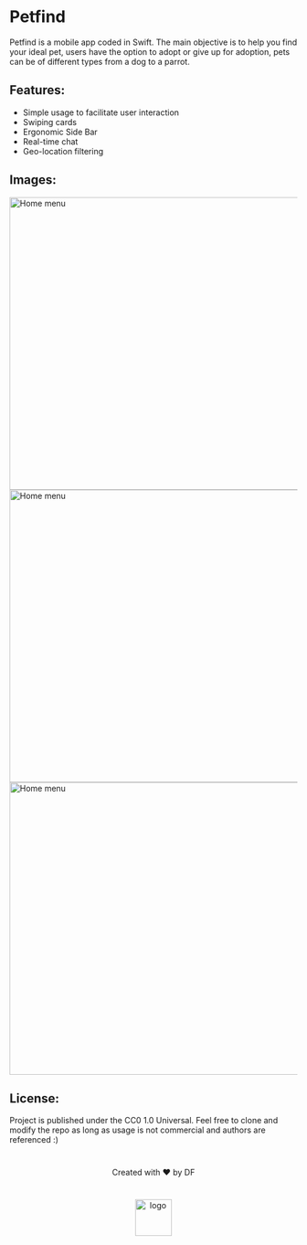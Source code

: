 # Petfind

Petfind is a mobile app coded in Swift.
The main objective is to help you find your ideal pet, users have the option to adopt or give up for adoption, pets can be of different types from a dog to a parrot.

## Features:
- Simple usage to facilitate user interaction
- Swiping cards
- Ergonomic Side Bar
- Real-time chat
- Geo-location filtering

## Images:
<img src="https://petfind-2e3b9.web.app/media/features1.png" height="512" alt="Home menu">
<img src="https://petfind-2e3b9.web.app/media/features2.png" height="512" alt="Home menu">
<img src="https://petfind-2e3b9.web.app/media/features3.png" height="512" alt="Home menu">

## License:
Project is published under the CC0 1.0 Universal. Feel free to clone and modify the repo as long as usage is not commercial and authors are referenced :)

#
<p align="center">
Created with ♥️ by DF
</p>

#
<p align="center">
<img src="https://petfind-2e3b9.web.app/media/logo.png" height="64" alt="logo">
</p>
